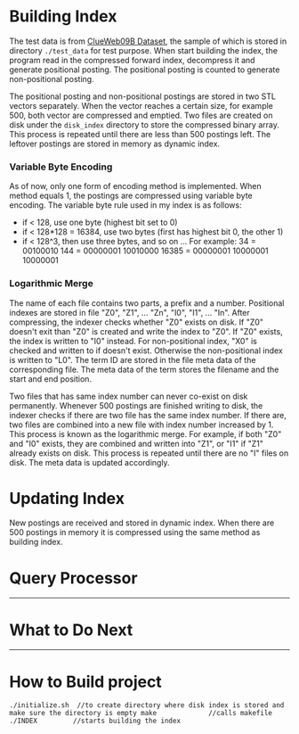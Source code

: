 # Building Index
The test data is from [ClueWeb09B Dataset](https://lemurproject.org/clueweb09/), the sample of which is stored in directory `./test_data` for test purpose. When start building the index, the program read in the compressed forward index, decompress it and generate positional posting. The positional posting is counted to generate non-positional posting.

The positional posting and non-positional postings are stored in two STL vectors separately. When the vector reaches a certain size, for example 500, both vector are compressed and emptied. Two files are created on disk under the `disk_index` directory to store the compressed binary array. This process is repeated until there are less than 500 postings left. The leftover postings are stored in memory as dynamic index.

### Variable Byte Encoding
As of now, only one form of encoding method is implemented. When method equals 1, the postings are compressed using variable byte encoding. The variable byte rule used in my index is as follows:
- if < 128, use one byte (highest bit set to 0)
- if < 128*128 = 16384, use two bytes (first has highest bit 0, the other 1)
- if < 128^3, then use three bytes, and so on ...
For example:
34 = 00100010
144 = 00000001 10010000
16385 = 00000001 10000001 10000001

### Logarithmic Merge
The name of each file contains two parts, a prefix and a number. Positional indexes are stored in file "Z0", "Z1", ... "Zn", "I0", "I1", ... "In". After compressing, the indexer checks whether "Z0" exists on disk. If "Z0" doesn't exit than "Z0" is created and write the index to "Z0". If "Z0" exists, the index is written to "I0" instead. For non-positional index, "X0" is checked and written to if doesn't exist. Otherwise the non-positional index is written to "L0". The term ID are stored in the file meta data of the corresponding file. The meta data of the term stores the filename and the start and end position.

Two files that has same index number can never co-exist on disk permanently. Whenever 500 postings are finished writing to disk, the indexer checks if there are two file has the same index number. If there are, two files are combined into a new file with index number increased by 1. This process is known as the logarithmic merge. For example, if both "Z0" and "I0" exists, they are combined and written into "Z1", or "I1" if "Z1" already exists on disk. This process is repeated until there are no "I" files on disk. The meta data is updated accordingly.

# Updating Index
New postings are received and stored in dynamic index. When there are 500 postings in memory it is compressed using the same method as building index.

# Query Processor

---
# What to Do Next

---
# How to Build project
`./initialize.sh  //to create directory where disk index is stored and make sure the directory is empty
make             //calls makefile
./INDEX         //starts building the index`

